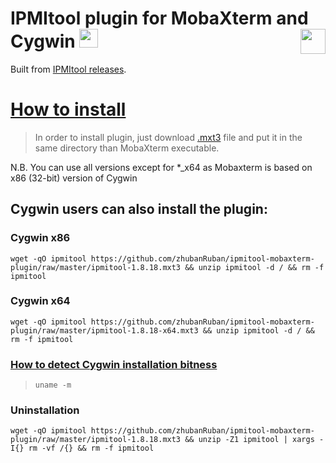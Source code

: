 # IPMItool plugin for MobaXterm and Cygwin <a href="https://github.com/zhubanRuban/ipmitool-mobaxterm-plugin/"><img height="30" src="https://camo.githubusercontent.com/7710b43d0476b6f6d4b4b2865e35c108f69991f3/68747470733a2f2f7777772e69636f6e66696e6465722e636f6d2f646174612f69636f6e732f6f637469636f6e732f313032342f6d61726b2d6769746875622d3235362e706e67"></a> <a href="https://mobaxterm.mobatek.net/" target="_blank"><img align="right" height="40" src="https://mobaxterm.mobatek.net/img/moba/xterm_logo.png"></a>

Built from [IPMItool releases](https://sourceforge.net/projects/ipmitool/files/ipmitool/).

# [How to install](https://mobaxterm.mobatek.net/plugins.html)

> In order to install plugin, just download [.mxt3](https://github.com/zhubanRuban/ipmitool-mobaxterm-plugin/raw/master/ipmitool-1.8.18.mxt3) file and put it in the same directory than MobaXterm executable.

N.B. You can use all versions except for \*\_x64 as Mobaxterm is based on x86 (32-bit) version of Cygwin

## Cygwin users can also install the plugin:

### Cygwin x86

```
wget -qO ipmitool https://github.com/zhubanRuban/ipmitool-mobaxterm-plugin/raw/master/ipmitool-1.8.18.mxt3 && unzip ipmitool -d / && rm -f ipmitool
```

### Cygwin x64

```
wget -qO ipmitool https://github.com/zhubanRuban/ipmitool-mobaxterm-plugin/raw/master/ipmitool-1.8.18-x64.mxt3 && unzip ipmitool -d / && rm -f ipmitool
```

### [How to detect Cygwin installation bitness](https://stackoverflow.com/questions/22687184/how-do-i-tell-whether-my-cygwin-installation-is-32-or-64-bit)

>```
>uname -m
>```

### Uninstallation

```
wget -qO ipmitool https://github.com/zhubanRuban/ipmitool-mobaxterm-plugin/raw/master/ipmitool-1.8.18.mxt3 && unzip -Z1 ipmitool | xargs -I{} rm -vf /{} && rm -f ipmitool
```
